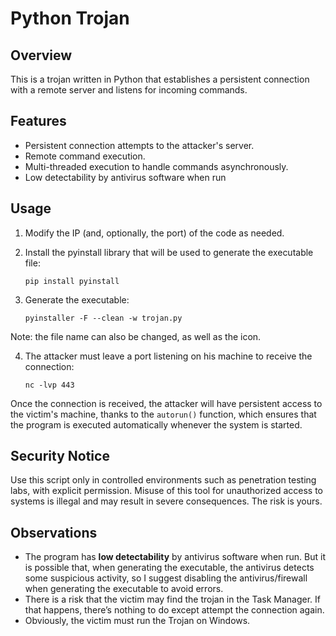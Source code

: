 # Python Trojan

## Overview
This is a trojan written in Python that establishes a persistent connection with a remote server and listens for incoming commands.

## Features
- Persistent connection attempts to the attacker's server.
- Remote command execution.
- Multi-threaded execution to handle commands asynchronously.
- Low detectability by antivirus software when run

## Usage
1. Modify the IP (and, optionally, the port) of the code as needed.
   
2. Install the pyinstall library that will be used to generate the executable file:
   ```
   pip install pyinstall
   ```

3. Generate the executable:
   ```
   pyinstaller -F --clean -w trojan.py
   ```

Note: the file name can also be changed, as well as the icon. 

4. The attacker must leave a port listening on his machine to receive the connection:
   ```
   nc -lvp 443
   ```

Once the connection is received, the attacker will have persistent access to the victim's machine, thanks to the `autorun()` function, which ensures that the program is executed automatically whenever the system is started.


## Security Notice
Use this script only in controlled environments such as penetration testing labs, with explicit permission. Misuse of this tool for unauthorized access to systems is illegal and may result in severe consequences. The risk is yours.

## Observations
- The program has **low detectability** by antivirus software when run. But it is possible that, when generating the executable, the antivirus detects some suspicious activity, so I suggest disabling the antivirus/firewall when generating the executable to avoid errors.
- There is a risk that the victim may find the trojan in the Task Manager. If that happens, there’s nothing to do except attempt the connection again.
- Obviously, the victim must run the Trojan on Windows.

